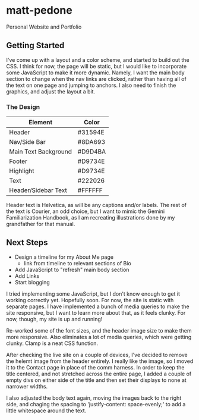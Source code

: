 # matt-pedone

Personal Website and Portfolio

## Getting Started

I've come up with a layout and a color scheme, and started to build out the CSS. I think for now, the page will be static, but I would like to incorporate some JavaScript to make it more dynamic. Namely, I want the main body section to change when the nav links are clicked, rather than having all of the text on one page and jumping to anchors. I also need to finish the graphics, and adjust the layout a bit.

### The Design

| Element | Color |
| --- | --- |
| Header | #31594E |
| Nav/Side Bar | #8DA693 |
| Main Text Background | #D9D4BA |
| Footer | #D9734E |
| Highlight | #D9734E |
| Text | #222026 |
| Header/Sidebar Text | #FFFFFF |

Header text is Helvetica, as will be any captions and/or labels. The rest of the text is Courier, an odd choice, but I want to mimic the Gemini Familiarization Handbook, as I am recreating illustrations done by my grandfather for that manual.

## Next Steps

- Design a timeline for my About Me page
  - link from timeline to relevant sections of Bio
- Add JavaScript to "refresh" main body section
- Add Links
- Start blogging

I tried implementing some JavaScript, but I don't know enough to get it working correctly yet. Hopefully soon. For now, the site is static with separate pages. I have implemented a bunch of media queries to make the site responsive, but I want to learn more about that, as it feels clunky. For now, though, my site is up and running!

Re-worked some of the font sizes, and the header image size to make them more responsive. Also eliminates a lot of media queries, which were getting clunky. Clamp is a neat CSS function.

After checking the live site on a couple of devices, I've decided to remove the helemt image from the header entirely. I really like the image, so I moved it to the Contact page in place of the comm harness. In order to keep the title centered, and not stretched across the entire page, I added a couple of empty divs on either side of the title and then set their displays to none at narrower widths.

I also adjusted the body text again, moving the images back to the right side, and chaging the spacing to 'justify-content: space-evenly;' to add a little whitespace around the text.
